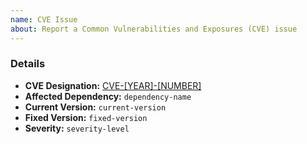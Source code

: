 ```yaml
---
name: CVE Issue
about: Report a Common Vulnerabilities and Exposures (CVE) issue
---
```


<!--
Thanks for reporting a CVE!

Please fill in the details below:
-->

### Details

- **CVE Designation:** [CVE-[YEAR]-[NUMBER]](https://nvd.nist.gov/vuln/detail/CVE-[YEAR]-[NUMBER])
- **Affected Dependency:** `dependency-name`
- **Current Version:** `current-version`
- **Fixed Version:** `fixed-version`
- **Severity:** `severity-level`
